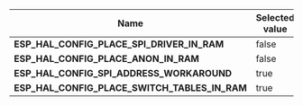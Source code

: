 
| Name | Selected value |
|------|----------------|
|**ESP_HAL_CONFIG_PLACE_SPI_DRIVER_IN_RAM**|false|
|**ESP_HAL_CONFIG_PLACE_ANON_IN_RAM**|false|
|**ESP_HAL_CONFIG_SPI_ADDRESS_WORKAROUND**|true|
|**ESP_HAL_CONFIG_PLACE_SWITCH_TABLES_IN_RAM**|true|
